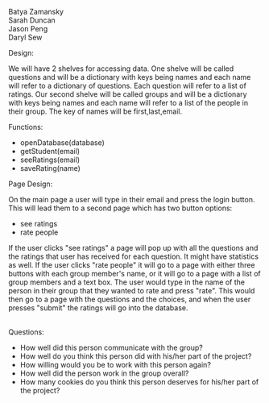 Batya Zamansky<br>
Sarah Duncan<br>
Jason Peng<br>
Daryl Sew<br>


Design:

We will have 2 shelves for accessing data.  One shelve will be called questions and will be a dictionary with keys being names and each name will refer to a dictionary of questions. Each question will refer to a list of ratings.  Our second shelve will be called groups and will be a dictionary with keys being names and each name will refer to a list of the people in their group.  The key of names will be first,last,email.

Functions:

<ul> 
     <li>openDatabase(database)</li>
     <li>getStudent(email)</li>
     <li>seeRatings(email)</li>
     <li>saveRating(name)</li>
</ul>

Page Design: <br>

On the main page a user will type in their email and press the login button.  This will lead them to a second page which has two button options:
<ul>
	<li>see ratings</li>
	<li>rate people</li>
</ul>

If the user clicks "see ratings" a page will pop up with all the questions and the ratings that user has received for each question.  It might have statistics as well.  If the user clicks "rate people" it will go to a page with either three buttons with each group member's name, or it will go to a page with a list of group members and a text box.  The user would type in the name of the person in their group that they wanted to rate and press "rate".  This would then go to a page with the questions and the choices, and when the user presses "submit" the ratings will go into the database.
<br><br>

Questions:
<ul>
	<li>How well did this person communicate with the group?</li>
	<li>How well do you think this person did with his/her part of the project?</li>
	<li>How willing would you be to work with this person again?</li>
	<li>How well did the person work in the group overall?</li>
	<li>How many cookies do you think this person deserves for his/her part of the project?</li>
</ul>

